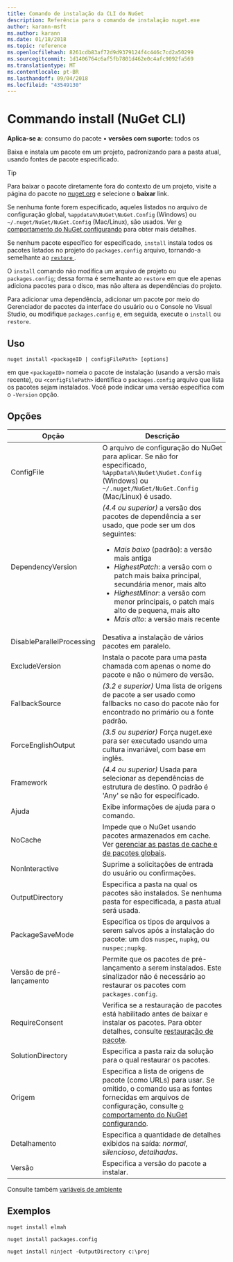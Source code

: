 ```yaml
---
title: Comando de instalação da CLI do NuGet
description: Referência para o comando de instalação nuget.exe
author: karann-msft
ms.author: karann
ms.date: 01/18/2018
ms.topic: reference
ms.openlocfilehash: 8261cdb83af72d9d9379124f4c446c7cd2a50299
ms.sourcegitcommit: 1d1406764c6af5fb7801d462e0c4afc9092fa569
ms.translationtype: MT
ms.contentlocale: pt-BR
ms.lasthandoff: 09/04/2018
ms.locfileid: "43549130"
---
```

# <a name="install-command-nuget-cli"></a>Commando install (NuGet CLI)

**Aplica-se a:** consumo do pacote &bullet; **versões com suporte:** todos os

Baixa e instala um pacote em um projeto, padronizando para a pasta atual, usando fontes de pacote especificado.

> [!Tip]
> Para baixar o pacote diretamente fora do contexto de um projeto, visite a página do pacote no [nuget.org](https://www.nuget.org) e selecione o **baixar** link.

Se nenhuma fonte forem especificado, aqueles listados no arquivo de configuração global, `%appdata%\NuGet\NuGet.Config` (Windows) ou `~/.nuget/NuGet/NuGet.Config` (Mac/Linux), são usados. Ver [o comportamento do NuGet configurando](../consume-packages/configuring-nuget-behavior.md) para obter mais detalhes.

Se nenhum pacote específico for especificado, `install` instala todos os pacotes listados no projeto do `packages.config` arquivo, tornando-a semelhante ao [ `restore` ](cli-ref-restore.md).

O `install` comando não modifica um arquivo de projeto ou `packages.config`; dessa forma é semelhante ao `restore` em que ele apenas adiciona pacotes para o disco, mas não altera as dependências do projeto.

Para adicionar uma dependência, adicionar um pacote por meio do Gerenciador de pacotes da interface do usuário ou o Console no Visual Studio, ou modifique `packages.config` e, em seguida, execute o `install` ou `restore`.

## <a name="usage"></a>Uso

```cli
nuget install <packageID | configFilePath> [options]
```

em que `<packageID>` nomeia o pacote de instalação (usando a versão mais recente), ou `<configFilePath>` identifica o `packages.config` arquivo que lista os pacotes sejam instalados. Você pode indicar uma versão específica com o `-Version` opção.

## <a name="options"></a>Opções

| Opção | Descrição |
| --- | --- |
| ConfigFile | O arquivo de configuração do NuGet para aplicar. Se não for especificado, `%AppData%\NuGet\NuGet.Config` (Windows) ou `~/.nuget/NuGet/NuGet.Config` (Mac/Linux) é usado.|
| DependencyVersion | *(4.4 ou superior)*  a versão dos pacotes de dependência a ser usado, que pode ser um dos seguintes:<br/><ul><li>*Mais baixo* (padrão): a versão mais antiga</li><li>*HighestPatch*: a versão com o patch mais baixa principal, secundária menor, mais alto</li><li>*HighestMinor*: a versão com menor principais, o patch mais alto de pequena, mais alto</li><li>*Mais alto*: a versão mais recente</li></ul> |
| DisableParallelProcessing | Desativa a instalação de vários pacotes em paralelo. |
| ExcludeVersion | Instala o pacote para uma pasta chamada com apenas o nome do pacote e não o número de versão. |
| FallbackSource | *(3.2 e superior)*  Uma lista de origens de pacote a ser usado como fallbacks no caso do pacote não for encontrado no primário ou a fonte padrão. |
| ForceEnglishOutput | *(3.5 ou superior)*  Força nuget.exe para ser executado usando uma cultura invariável, com base em inglês. |
| Framework | *(4.4 ou superior)*  Usada para selecionar as dependências de estrutura de destino. O padrão é 'Any' se não for especificado. |
| Ajuda | Exibe informações de ajuda para o comando. |
| NoCache | Impede que o NuGet usando pacotes armazenados em cache. Ver [gerenciar as pastas de cache e de pacotes globais](../consume-packages/managing-the-global-packages-and-cache-folders.md). |
| NonInteractive | Suprime a solicitações de entrada do usuário ou confirmações. |
| OutputDirectory | Especifica a pasta na qual os pacotes são instalados. Se nenhuma pasta for especificada, a pasta atual será usada. |
| PackageSaveMode | Especifica os tipos de arquivos a serem salvos após a instalação do pacote: um dos `nuspec`, `nupkg`, ou `nuspec;nupkg`. |
| Versão de pré-lançamento | Permite que os pacotes de pré-lançamento a serem instalados. Este sinalizador não é necessário ao restaurar os pacotes com `packages.config`. |
| RequireConsent | Verifica se a restauração de pacotes está habilitado antes de baixar e instalar os pacotes. Para obter detalhes, consulte [restauração de pacote](../consume-packages/package-restore.md). |
| SolutionDirectory | Especifica a pasta raiz da solução para o qual restaurar os pacotes. |
| Origem | Especifica a lista de origens de pacote (como URLs) para usar. Se omitido, o comando usa as fontes fornecidas em arquivos de configuração, consulte [o comportamento do NuGet configurando](../consume-packages/configuring-nuget-behavior.md). |
| Detalhamento | Especifica a quantidade de detalhes exibidos na saída: *normal*, *silencioso*, *detalhadas*. |
| Versão | Especifica a versão do pacote a instalar. |

Consulte também [variáveis de ambiente](cli-ref-environment-variables.md)

## <a name="examples"></a>Exemplos

```cli
nuget install elmah

nuget install packages.config

nuget install ninject -OutputDirectory c:\proj
```
